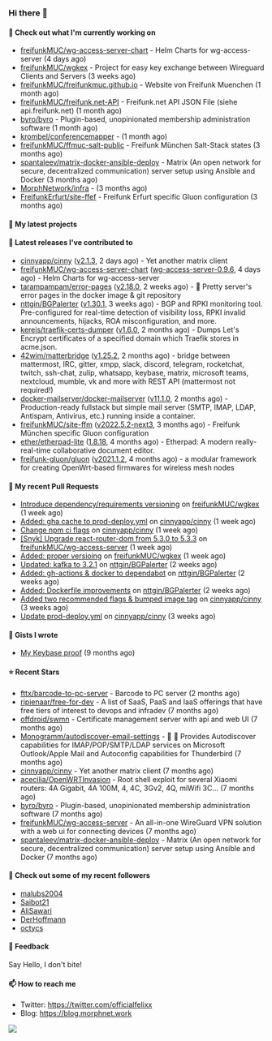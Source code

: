 ### Hi there 👋

#### 👷 Check out what I'm currently working on

- [freifunkMUC/wg-access-server-chart](https://github.com/freifunkMUC/wg-access-server-chart) - Helm Charts for wg-access-server (4 days ago)
- [freifunkMUC/wgkex](https://github.com/freifunkMUC/wgkex) - Project for easy key exchange between Wireguard Clients and Servers (3 weeks ago)
- [freifunkMUC/freifunkmuc.github.io](https://github.com/freifunkMUC/freifunkmuc.github.io) - Website von Freifunk Muenchen (1 month ago)
- [freifunkMUC/freifunk.net-API](https://github.com/freifunkMUC/freifunk.net-API) - Freifunk.net API JSON File (siehe api.freifunk.net) (1 month ago)
- [byro/byro](https://github.com/byro/byro) - Plugin-based, unopinionated membership administration software (1 month ago)
- [krombel/conferencemapper](https://github.com/krombel/conferencemapper) -  (1 month ago)
- [freifunkMUC/ffmuc-salt-public](https://github.com/freifunkMUC/ffmuc-salt-public) - Freifunk München Salt-Stack states (3 months ago)
- [spantaleev/matrix-docker-ansible-deploy](https://github.com/spantaleev/matrix-docker-ansible-deploy) - Matrix (An open network for secure, decentralized communication) server setup using Ansible and Docker (3 months ago)
- [MorphNetwork/infra](https://github.com/MorphNetwork/infra) -  (3 months ago)
- [FreifunkErfurt/site-ffef](https://github.com/FreifunkErfurt/site-ffef) - Freifunk Erfurt specific Gluon configuration  (3 months ago)

#### 🌱 My latest projects


#### 🔭 Latest releases I've contributed to

- [cinnyapp/cinny](https://github.com/cinnyapp/cinny) ([v2.1.3](https://github.com/cinnyapp/cinny/releases/tag/v2.1.3), 2 days ago) - Yet another matrix client
- [freifunkMUC/wg-access-server-chart](https://github.com/freifunkMUC/wg-access-server-chart) ([wg-access-server-0.9.6](https://github.com/freifunkMUC/wg-access-server-chart/releases/tag/wg-access-server-0.9.6), 4 days ago) - Helm Charts for wg-access-server
- [tarampampam/error-pages](https://github.com/tarampampam/error-pages) ([v2.18.0](https://github.com/tarampampam/error-pages/releases/tag/v2.18.0), 2 weeks ago) - 🚧 Pretty server&#39;s error pages in the docker image &amp; git repository
- [nttgin/BGPalerter](https://github.com/nttgin/BGPalerter) ([v1.30.1](https://github.com/nttgin/BGPalerter/releases/tag/v1.30.1), 3 weeks ago) - BGP and RPKI monitoring tool. Pre-configured for real-time detection of visibility loss, RPKI invalid announcements, hijacks, ROA misconfiguration, and more.
- [kereis/traefik-certs-dumper](https://github.com/kereis/traefik-certs-dumper) ([v1.6.0](https://github.com/kereis/traefik-certs-dumper/releases/tag/v1.6.0), 2 months ago) - Dumps Let&#39;s Encrypt certificates of a specified domain which Traefik stores in acme.json.
- [42wim/matterbridge](https://github.com/42wim/matterbridge) ([v1.25.2](https://github.com/42wim/matterbridge/releases/tag/v1.25.2), 2 months ago) - bridge between mattermost, IRC, gitter, xmpp, slack, discord, telegram, rocketchat, twitch, ssh-chat, zulip, whatsapp, keybase, matrix, microsoft teams, nextcloud, mumble, vk and more with REST API (mattermost not required!)
- [docker-mailserver/docker-mailserver](https://github.com/docker-mailserver/docker-mailserver) ([v11.1.0](https://github.com/docker-mailserver/docker-mailserver/releases/tag/v11.1.0), 2 months ago) - Production-ready fullstack but simple mail server (SMTP, IMAP, LDAP, Antispam, Antivirus, etc.) running inside a container.
- [freifunkMUC/site-ffm](https://github.com/freifunkMUC/site-ffm) ([v2022.5.2-next3](https://github.com/freifunkMUC/site-ffm/releases/tag/v2022.5.2-next3), 3 months ago) - Freifunk München specific Gluon configuration
- [ether/etherpad-lite](https://github.com/ether/etherpad-lite) ([1.8.18](https://github.com/ether/etherpad-lite/releases/tag/1.8.18), 4 months ago) - Etherpad: A modern really-real-time collaborative document editor.
- [freifunk-gluon/gluon](https://github.com/freifunk-gluon/gluon) ([v2021.1.2](https://github.com/freifunk-gluon/gluon/releases/tag/v2021.1.2), 4 months ago) - a modular framework for creating OpenWrt-based firmwares for wireless mesh nodes

#### 🔨 My recent Pull Requests

- [Introduce dependency/requirements versioning](https://github.com/freifunkMUC/wgkex/pull/88) on [freifunkMUC/wgkex](https://github.com/freifunkMUC/wgkex) (1 week ago)
- [Added: gha cache to prod-deploy.yml](https://github.com/cinnyapp/cinny/pull/789) on [cinnyapp/cinny](https://github.com/cinnyapp/cinny) (1 week ago)
- [Change npm ci flags](https://github.com/cinnyapp/cinny/pull/788) on [cinnyapp/cinny](https://github.com/cinnyapp/cinny) (1 week ago)
- [[Snyk] Upgrade react-router-dom from 5.3.0 to 5.3.3](https://github.com/freifunkMUC/wg-access-server/pull/241) on [freifunkMUC/wg-access-server](https://github.com/freifunkMUC/wg-access-server) (1 week ago)
- [Added: proper versioing](https://github.com/freifunkMUC/wgkex/pull/86) on [freifunkMUC/wgkex](https://github.com/freifunkMUC/wgkex) (1 week ago)
- [Updated: kafka to 3.2.1](https://github.com/nttgin/BGPalerter/pull/891) on [nttgin/BGPalerter](https://github.com/nttgin/BGPalerter) (2 weeks ago)
- [Added: gh-actions &amp; docker to dependabot](https://github.com/nttgin/BGPalerter/pull/890) on [nttgin/BGPalerter](https://github.com/nttgin/BGPalerter) (2 weeks ago)
- [Added: Dockerfile improvements](https://github.com/nttgin/BGPalerter/pull/889) on [nttgin/BGPalerter](https://github.com/nttgin/BGPalerter) (2 weeks ago)
- [Added two recommended flags &amp; bumped image tag](https://github.com/cinnyapp/cinny/pull/730) on [cinnyapp/cinny](https://github.com/cinnyapp/cinny) (3 weeks ago)
- [Update prod-deploy.yml](https://github.com/cinnyapp/cinny/pull/729) on [cinnyapp/cinny](https://github.com/cinnyapp/cinny) (3 weeks ago)

#### 📓 Gists I wrote

- [My Keybase proof](https://gist.github.com/69863960a08efeb03ad576ccaf93d880) (9 months ago)

#### ⭐ Recent Stars

- [fttx/barcode-to-pc-server](https://github.com/fttx/barcode-to-pc-server) - Barcode to PC server (2 months ago)
- [ripienaar/free-for-dev](https://github.com/ripienaar/free-for-dev) - A list of SaaS, PaaS and IaaS offerings that have free tiers of interest to devops and infradev (7 months ago)
- [offdroid/swmn](https://github.com/offdroid/swmn) - Certificate management server with api and web UI (7 months ago)
- [Monogramm/autodiscover-email-settings](https://github.com/Monogramm/autodiscover-email-settings) - :whale: :wrench: Provides Autodiscover capabilities for IMAP/POP/SMTP/LDAP services on Microsoft Outlook/Apple Mail and Autoconfig capabilities for Thunderbird (7 months ago)
- [cinnyapp/cinny](https://github.com/cinnyapp/cinny) - Yet another matrix client (7 months ago)
- [acecilia/OpenWRTInvasion](https://github.com/acecilia/OpenWRTInvasion) - Root shell exploit for several Xiaomi routers: 4A Gigabit, 4A 100M, 4, 4C, 3Gv2, 4Q, miWifi 3C... (7 months ago)
- [byro/byro](https://github.com/byro/byro) - Plugin-based, unopinionated membership administration software (7 months ago)
- [freifunkMUC/wg-access-server](https://github.com/freifunkMUC/wg-access-server) - An all-in-one WireGuard VPN solution with a web ui for connecting devices (7 months ago)
- [spantaleev/matrix-docker-ansible-deploy](https://github.com/spantaleev/matrix-docker-ansible-deploy) - Matrix (An open network for secure, decentralized communication) server setup using Ansible and Docker (7 months ago)

#### 👯 Check out some of my recent followers

- [malubs2004](https://github.com/malubs2004)
- [Saibot21](https://github.com/Saibot21)
- [AliSawari](https://github.com/AliSawari)
- [DerHoffmann](https://github.com/DerHoffmann)
- [octycs](https://github.com/octycs)

#### 💬 Feedback

Say Hello, I don't bite!

#### 📫 How to reach me

- Twitter: https://twitter.com/officialfelixx
- Blog: https://blog.morphnet.work

<img align="left" src="https://github-readme-stats.vercel.app/api?username=GoliathLabs&show_icons=true&hide_border=true&layout=compact&theme=chartreuse-dark&hide_rank=true&include_all_commits=true&bg_color=0d1117" />
